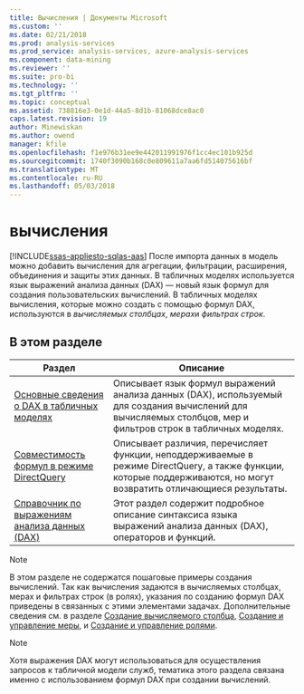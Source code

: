 ```yaml
---
title: Вычисления | Документы Microsoft
ms.custom: ''
ms.date: 02/21/2018
ms.prod: analysis-services
ms.prod_service: analysis-services, azure-analysis-services
ms.component: data-mining
ms.reviewer: ''
ms.suite: pro-bi
ms.technology: ''
ms.tgt_pltfrm: ''
ms.topic: conceptual
ms.assetid: 738816e3-0e1d-44a5-8d1b-81068dce8ac0
caps.latest.revision: 19
author: Minewiskan
ms.author: owend
manager: kfile
ms.openlocfilehash: f1e976b31ee9e442011991976f1cc4ec101b925d
ms.sourcegitcommit: 1740f3090b168c0e809611a7aa6fd514075616bf
ms.translationtype: MT
ms.contentlocale: ru-RU
ms.lasthandoff: 05/03/2018
---
```

# <a name="calculations"></a>вычисления 
[!INCLUDE[ssas-appliesto-sqlas-aas](../../includes/ssas-appliesto-sqlas-aas.md)]
  После импорта данных в модель можно добавить вычисления для агрегации, фильтрации, расширения, объединения и защиты этих данных. В табличных моделях используется язык выражений анализа данных (DAX) — новый язык формул для создания пользовательских вычислений. В табличных моделях вычисления, которые можно создать с помощью формул DAX, используются в *вычисляемых столбцах*, *мерах*и *фильтрах строк*.  
  
## <a name="in-this-section"></a>В этом разделе  
  
|Раздел|Описание|  
|-----------|-----------------|  
|[Основные сведения о DAX в табличных моделях](../../analysis-services/tabular-models/understanding-dax-in-tabular-models-ssas-tabular.md)|Описывает язык формул выражений анализа данных (DAX), используемый для создания вычислений для вычисляемых столбцов, мер и фильтров строк в табличных моделях.|  
|[Совместимость формул в режиме DirectQuery](http://msdn.microsoft.com/en-us/981b6a68-434d-4db6-964e-d92f8eb3ee3e)|Описывает различия, перечисляет функции, неподдерживаемые в режиме DirectQuery, а также функции, которые поддерживаются, но могут возвратить отличающиеся результаты.|  
|[Справочник по выражениям анализа данных (DAX)](http://msdn.microsoft.com/en-us/70a82136-0926-4a91-bcb3-e18e82593b0d)|Этот раздел содержит подробное описание синтаксиса языка выражений анализа данных (DAX), операторов и функций.|  
  
> [!NOTE]  
>  В этом разделе не содержатся пошаговые примеры создания вычислений. Так как вычисления задаются в вычисляемых столбцах, мерах и фильтрах строк (в ролях), указания по созданию формул DAX приведены в связанных с этими элементами задачах. Дополнительные сведения см. в разделе [Создание вычисляемого столбца](../../analysis-services/tabular-models/ssas-calculated-columns-create-a-calculated-column.md), [Создание и управление меры](../../analysis-services/tabular-models/create-and-manage-measures-ssas-tabular.md), и [Создание и управление ролями](../../analysis-services/tabular-models/create-and-manage-roles-ssas-tabular.md).  
  
> [!NOTE]  
>  Хотя выражения DAX могут использоваться для осуществления запросов к табличной модели служб, тематика этого раздела связана именно с использованием формул DAX при создании вычислений.  
  
  
